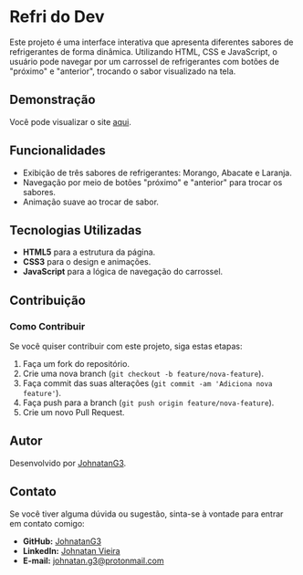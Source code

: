 # Refri do Dev

Este projeto é uma interface interativa que apresenta diferentes sabores de refrigerantes de forma dinâmica. Utilizando HTML, CSS e JavaScript, o usuário pode navegar por um carrossel de refrigerantes com botões de "próximo" e "anterior", trocando o sabor visualizado na tela.

## Demonstração
Você pode visualizar o site [aqui](https://refri-dev-portfolio.netlify.app/).

## Funcionalidades
- Exibição de três sabores de refrigerantes: Morango, Abacate e Laranja.
- Navegação por meio de botões "próximo" e "anterior" para trocar os sabores.
- Animação suave ao trocar de sabor.

## Tecnologias Utilizadas
- **HTML5** para a estrutura da página.
- **CSS3** para o design e animações.
- **JavaScript** para a lógica de navegação do carrossel.

## Contribuição

### Como Contribuir

Se você quiser contribuir com este projeto, siga estas etapas:

1. Faça um fork do repositório.
2. Crie uma nova branch (`git checkout -b feature/nova-feature`).
3. Faça commit das suas alterações (`git commit -am 'Adiciona nova feature'`).
4. Faça push para a branch (`git push origin feature/nova-feature`).
5. Crie um novo Pull Request.

## Autor

Desenvolvido por [JohnatanG3](https://github.com/JohnatanG3).

## Contato

Se você tiver alguma dúvida ou sugestão, sinta-se à vontade para entrar em contato comigo:

- **GitHub:** [JohnatanG3](https://github.com/JohnatanG3)
- **LinkedIn:** [Johnatan Vieira](https://www.linkedin.com/in/johnatan-vieira-a602542aa/)
- **E-mail:** johnatan.g3@protonmail.com
